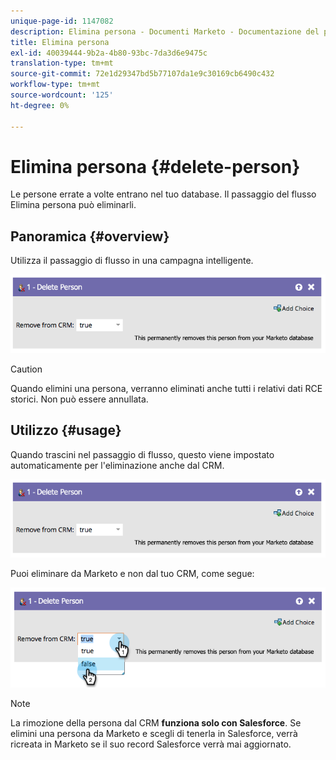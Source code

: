 ```yaml
---
unique-page-id: 1147082
description: Elimina persona - Documenti Marketo - Documentazione del prodotto
title: Elimina persona
exl-id: 40039444-9b2a-4b80-93bc-7da3d6e9475c
translation-type: tm+mt
source-git-commit: 72e1d29347bd5b77107da1e9c30169cb6490c432
workflow-type: tm+mt
source-wordcount: '125'
ht-degree: 0%

---
```


# Elimina persona {#delete-person}

Le persone errate a volte entrano nel tuo database. Il passaggio del flusso Elimina persona può eliminarli.

## Panoramica {#overview}

Utilizza il passaggio di flusso in una campagna intelligente.

![](assets/one-4.png)

>[!CAUTION]
>
>Quando elimini una persona, verranno eliminati anche tutti i relativi dati RCE storici. Non può essere annullata.

## Utilizzo {#usage}

Quando trascini nel passaggio di flusso, questo viene impostato automaticamente per l&#39;eliminazione anche dal CRM.

![](assets/two-4.png)

Puoi eliminare da Marketo e non dal tuo CRM, come segue:

![](assets/three-3.png)

>[!NOTE]
>
>La rimozione della persona dal CRM **funziona solo con Salesforce**. Se elimini una persona da Marketo e scegli di tenerla in Salesforce, verrà ricreata in Marketo se il suo record Salesforce verrà mai aggiornato.
